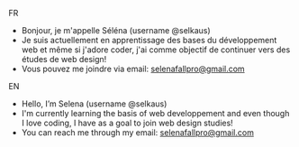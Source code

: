 FR
- Bonjour, je m'appelle Séléna (username @selkaus)
- Je suis actuellement en apprentissage des bases du développement web et même si j'adore coder, j'ai comme objectif de continuer vers des études de web design!
- Vous pouvez me joindre via email: selenafallpro@gmail.com

EN
- Hello, I’m Selena (username @selkaus)
- I'm currently learning the basis of web developpement and even though I love coding, I have as a goal to join web design studies!
- You can reach me through my email: selenafallpro@gmail.com

<!---
selkaus/selkaus is a ✨ special ✨ repository because its `README.md` (this file) appears on your GitHub profile.
You can click the Preview link to take a look at your changes.
--->
